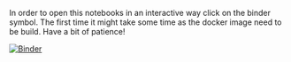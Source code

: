 In order to open this notebooks in an interactive way click on the binder symbol. The first time it might take some time as the docker image need to be build. Have a bit of patience!

[![Binder](https://mybinder.org/badge_logo.svg)](https://mybinder.org/v2/gh/QuantumApplicationLab/Workshops/blob/main/VGZ_2022/notebooks/Index.ipynb/HEAD)

